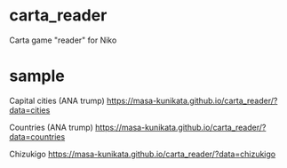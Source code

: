 # carta_reader
Carta game "reader" for Niko


# sample

Capital cities (ANA trump)
https://masa-kunikata.github.io/carta_reader/?data=cities

Countries (ANA trump)
https://masa-kunikata.github.io/carta_reader/?data=countries

Chizukigo
https://masa-kunikata.github.io/carta_reader/?data=chizukigo
